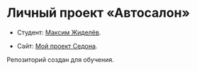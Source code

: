 # Личный проект «Автосалон»

* Студент: [Максим Жиделёв](https://up.htmlacademy.ru/htmlcss-individual/2/user/1963109).

* Сайт: [Мой проект Седона]().


Репозиторий создан для обучения.
